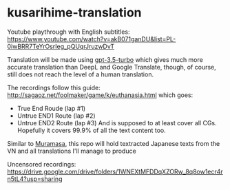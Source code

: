 # kusarihime-translation

Youtube playthrough with English subtitles: https://www.youtube.com/watch?v=akB071ganDU&list=PL-0iwBRR7TeYrOsrIeg_pQUqrJruzwDvT

Translation will be made using [gpt-3.5-turbo](https://platform.openai.com/docs/api-reference/making-requests) which gives much more accurate translation than DeepL and Google Translate, though, of course, still does not reach the level of a human translation.

The recordings follow this guide: http://sagaoz.net/foolmaker/game/k/euthanasia.html which goes:
- True End Roude (lap #1)
- Untrue END1 Route (lap #2)
- Untrue END2 Route (lap #3)
And is supposed to at least cover all CGs. Hopefully it covers 99.9% of all the text content too.

Similar to [Muramasa](https://github.com/klesun/muramasa-vn-translation), this repo will hold textracted Japanese texts from the VN and all translations I'll manage to produce

Uncensored recordings: https://drive.google.com/drive/folders/1WNEXtMFDDqXZORw_8q8ow1ecr4rn5tL4?usp=sharing
